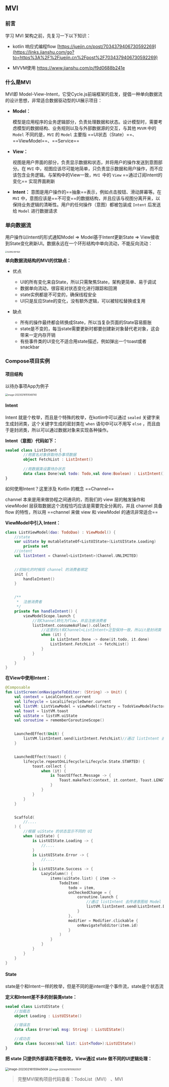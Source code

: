 ## MVI

### 前言

学习 MVI 架构之前，先复习一下以下知识：

* kotlin 响应式编程flow
   [https://juejin.cn/post/7034379406730592269](https://links.jianshu.com/go?to=https%3A%2F%2Fjuejin.cn%2Fpost%2F7034379406730592269)

* MVVM使用
   https://www.jianshu.com/p/f9d0688b241e

### 什么是MVI

MVI即 Model-View-Intent，它受Cycle.js前端框架的启发，提倡一种单向数据流的设计思想，非常适合数据驱动型的UI展示项目：

* **Model：**
  
  模型是应用程序的业务逻辑部分，负责处理数据和状态。设计模型时，需要考虑模型的数据结构、业务规则以及与外部数据源的交互，与其他 `MVVM` 中的 `Model` 不同的是，`MVI` 的 `Model` 主要指 ==UI状态（State）==、==ViewModel==、==Service==
  
* **View：**
  
  视图是用户界面的部分，负责显示数据和状态，并将用户的操作发送到意图部分。在 `MVI` 中，视图应该尽可能地简单，只负责显示数据和用户操作，而不应该包含业务逻辑。与架构中的View一致，`MVI `中的 `View` ==通过订阅Intent的变化== 实现界面刷新
  
* **Intent：**
  意图是用户操作的==抽象==表示，例如点击按钮、滑动屏幕等。在 `MVI` 中，意图应该是==不可变==的数据结构，并且应该与视图分离开来，以保持业务逻辑的清晰性。用户的任何操作（意图）都被包装成 `Intent` 后发送给 `Model` 进行数据请求

### 单向数据流

用户操作以Intent的形式通知Model => Model基于Intent更新State => View接收到State变化刷新UI。数据永远在一个环形结构中单向流动，不能反向流动：

<img src="https://img-blog.csdnimg.cn/20201031200026625.png?x-oss-process=image/watermark,type_ZmFuZ3poZW5naGVpdGk,shadow_10,text_aHR0cHM6Ly9ibG9nLmNzZG4ubmV0L3ZpdGF2aXZh,size_16,color_FFFFFF,t_70#pic_center" alt="在这里插入图片描述" style="zoom: 33%;" />

**单向数据流结构的MVI的优缺点：**

* 优点
  * UI的所有变化来自State，所以只需聚焦State，架构更简单、易于调试
  * 数据单向流动，很容易对状态变化进行跟踪和回溯
  * state实例都是不可变的，确保线程安全
  * UI只是反应State的变化，没有额外逻辑，可以被轻松替换或复用

* 缺点
  * 所有的操作最终都会转换成State，所以当复杂页面的State容易膨胀
  * state是不变的，每当state需要更新时都要创建新对象替代老对象，这会带来一定内存开销
  * 有些事件类的UI变化不适合用state描述，例如弹出一个toast或者snackbar







### Compose项目实例

#### 项目结构

以待办事项App为例子

<img src="MVI/image-20230216151048740.png" alt="image-20230216151048740" style="zoom: 50%;" />

#### Intent

Intent 就是个枚举，而且是个特殊的枚举，在kotlin中可以通过 `sealed` 关键字来生成封闭类，这个关键字生成的密封类在 `when` 语句中可以不用写 `else` ，而且由于是封闭类，所以可以通过数据对象来实现各种操作。

**Intent（意图）代码如下：**

```kotlin
sealed class ListIntent {
		//用匿名对象获取待办事项数据
		object FetchList : ListIntent()
		
		//用数据类设置待办状态
		data class Done(val todo: Todo,val done:Boolean) : ListIntent()
}
```

如何使用Intent？这里涉及 Kotlin 的概念 ==Channel==

channel 本来是用来做协程之间通讯的，而我们的 view 层的触发操作和 viewModel 层获取数据这个流程恰巧应该是需要完全分离的，并且 channel 具备 flow 的特性，所以用 ==channel 来做 view 和 viewModel 的通讯非常适合==

**ViewModel中引入 Intent：**

```kotlin
class ListViewModel(dao: TodoDao) : ViewModel() {
  	//state
    var uiState by mutableStateOf<ListUIState>(ListUIState.Loading)
        private set
    //intent
    val listIntent = Channel<ListIntent>(Channel.UNLIMITED)

  
    //初始化的时候将 channel 的消费者绑定
    init {
        handleIntent()
    }


    /**
     *  注册消费者
     */
    private fun handleIntent() {
        viewModelScope.launch {
            //将Channel转化为flow，并且注册消费者
            listIntent.consumeAsFlow().collect{
                //这里的it和Channel<ListIntent>泛型保持一致，所以it是封闭类（特殊枚举类）
                when (it) {
                    is ListIntent.Done -> done(it.todo, it.done)
                    ListIntent.FetchList -> fetchList()
                }
            }
        }
    }
}
```

**在View中使用Intent：**

```kotlin
@Composable
fun ListScreen(onNavigateToEditor: (String) -> Unit) {
    val context = LocalContext.current
    val lifecycle = LocalLifecycleOwner.current
    val listVM: ListViewModel = viewModel(factory = TodoViewModelFactory(context = context))
    val toast = listVM.toast
    val uiState = listVM.uiState
    val coroutine = rememberCoroutineScope()


    LaunchedEffect(Unit) {
        listVM.listIntent.send(ListIntent.FetchList)//通过 listIntent 去传递意图给 Model
    }


    LaunchedEffect(toast) {
        lifecycle.repeatOnLifecycle(Lifecycle.State.STARTED) {
            toast.collect {
                when (it) {
                    is ToastEffect.Message -> {
                        Toast.makeText(context, it.content, Toast.LENGTH_SHORT).show()
                    }
                }
            }
        }
    }


    Scaffold(
        //....
    ) {
        //根据 uiState 的状态显示不同的 UI
        when (uiState) {
            is ListUIState.Loading -> {
                //....
            }
            is ListUIState.Error -> {
                //....
            }
            is ListUIState.Success -> {
                LazyColumn() {
                    items(uiState.list) { item ->
                        TodoItem(
                            todo = item,
                            onCheckedChange = {
                                coroutine.launch {
                                    //通过 listIntent 去传递意图给 Model
                                    listVM.listIntent.send(ListIntent.Done(item,it))
                                }
                            },
                            modifier = Modifier.clickable {
                                onNavigateToEditor(item.id)
                            }
                        )
                    }
                }
            }
        }
    }
}
```

#### State

state是个和Intent一样的枚举，但是不同的是intent是个事件流，state是个状态流

**定义和Intent差不多的封装类state：**

```kotlin
sealed class ListUIState {
    //加载态
    object Loading : ListUIState()

    //错误态
    data class Error(val msg: String) : ListUIState()

    //成功态
    data class Success(val list: List<Todo>):ListUIState()
}
```

**把 state 只提供外部读取不能修改，View通过 state 做不同的UI逻辑处理：**

<img src="MVI/image-20230216155945009.png" alt="image-20230216155945009" style="zoom: 67%;" />

<img src="MVI/image-20230216155920507.png" alt="image-20230216155920507" style="zoom:50%;" />

> 完整MVI架构项目代码查看：TodoList（MVI） 、MVI